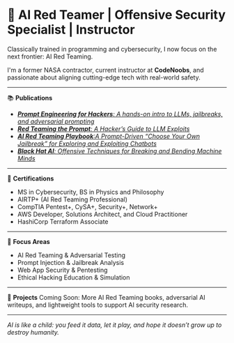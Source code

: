 # 👾 **AI Red Teamer | Offensive Security Specialist | Instructor**  
Classically trained in programming and cybersecurity, I now focus on the next frontier: AI Red Teaming.

I'm a former NASA contractor, current instructor at **CodeNoobs**, and passionate about aligning cutting-edge tech with real-world safety.

---

📚 **Publications**
- [***Prompt Engineering for Hackers**: A hands-on intro to LLMs, jailbreaks, and adversarial prompting*](https://github.com/randalltr/prompt-engineering-for-hackers)
- [***Red Teaming the Prompt**: A Hacker’s Guide to LLM Exploits*](https://github.com/randalltr/red-teaming-the-prompt)
- [***AI Red Teaming Playbook**:A Prompt-Driven “Choose Your Own Jailbreak” for Exploring and Exploiting Chatbots*](https://github.com/randalltr/ai-red-teaming-playbook)
- [***Black Hat AI**: Offensive Techniques for Breaking and Bending Machine Minds*](https://github.com/randalltr/black-hat-ai)

---

🔐 **Certifications**
- MS in Cybersecurity, BS in Physics and Philosophy  
- AIRTP+ (AI Red Teaming Professional)  
- CompTIA Pentest+, CySA+, Security+, Network+  
- AWS Developer, Solutions Architect, and Cloud Practitioner 
- HashiCorp Terraform Associate

---

🧠 **Focus Areas**
- AI Red Teaming & Adversarial Testing  
- Prompt Injection & Jailbreak Analysis  
- Web App Security & Pentesting  
- Ethical Hacking Education & Simulation  

---

🔬 **Projects**
Coming Soon: More AI Red Teaming books, adversarial AI writeups, and lightweight tools to support AI security research.

---

*AI is like a child: you feed it data, let it play, and hope it doesn’t grow up to destroy humanity.*
